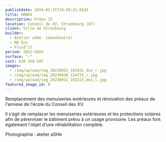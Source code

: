 ```yaml
---
publishdate: 2024-02-15T19:50:21.014Z
title: 6RWXV
description: Préau 15
location: Conseil de XV, Strasbourg (67)
client: Ville de Strasbourg
builder:
  - Atelier aSHe  (mandataire)
  - RB Eco
  - Fluid’it
period: 2022-2024
surface: "-"
cost: 620 350 €HT
images:
  - /img/upload/img_20230915_183431_dxo_r.jpg
  - /img/upload/img_20230830_134725_r.jpg
  - /img/upload/img_20230915_183215_dxo_l.jpg
featured_image_id: 0
---
```

Remplacement des menuiseries extérieures et rénovation des préaux de l'annexe de l'école du Conseil des XV.

Il s’agit de remplacer les menuiseries extérieures et les protections solaires afin de pérenniser le bâtiment prévu à un usage provisoire. Les préaux font également l'objet d'une réhabilitation complète. 

P﻿hotographie : atelier aSHe